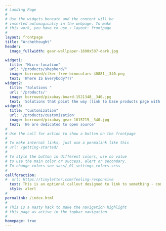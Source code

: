 ```yaml
---
# Landing Page
#
# Use the widgets beneath and the content will be
# inserted automagically in the webpage. To make
# this work, you have to use › layout: frontpage
#
layout: frontpage
title: "Archethought"
header:
  image_fullwidth: gear-wallpaper-1600x507-dark.jpg

widget1:
  title: "Micro-location"
  url: "/products/shepherd/"
  image: borrowed/clker-free-binoculars-40881__340.png
  text: 'Where IS Everybody?!?'
widget2:
  title: "Solutions "
  url: '/products/'
  image: borrowed/pixabay-board-1521348__340.jpg
  text: 'Solutions that point the way (link to base products page with other image options)'
widget3:
  title: "Customization"
  url: '/products/customization'
  image: borrowed/pixabay-gear-1015715__340.jpg
  text: 'We are dedicated to open source'
#
# Use the call for action to show a button on the frontpage
#
# To make internal links, just use a permalink like this
# url: /getting-started/
#
# To style the button in different colors, use no value
# to use the main color or success, alert or secondary.
# To change colors see sass/_01_settings_colors.scss
#
callforaction:
#  url: https://tinyletter.com/feeling-responsive
  text: This is an optional callout designed to link to something - contact, feedback, more info, etc.
  style: alert
#  
permalink: /index.html
#
# This is a nasty hack to make the navigation highlight
# this page as active in the topbar navigation
#
homepage: true
---
```

